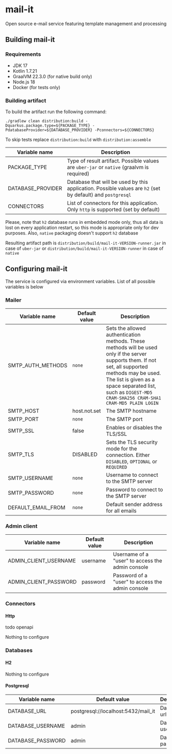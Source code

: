 # mail-it

Open source e-mail service featuring template management and processing

## Building mail-it

### Requirements

- JDK 17
- Kotlin 1.7.21
- GraalVM 22.3.0 (for native build only)
- Node.js 18
- Docker (for tests only)

### Building artifact

To build the artifact run the following command:

```shell
./gradlew clean distribution:build -Dquarkus.package.type=${PACKAGE_TYPE} -PdatabaseProvider=${DATABASE_PROVIDER} -Pconnectors=${CONNECTORS}
```

To skip tests replace `distribution:build` with `distribution:assemble`

| Variable name     | Description                                                                                                |
|-------------------|------------------------------------------------------------------------------------------------------------|
| PACKAGE_TYPE      | Type of result artifact. Possible values are `uber-jar` or `native` (graalvm is required)                  | 
| DATABASE_PROVIDER | Database that will be used by this application. Possible values are `h2` (set by default) and `postgresql` |
| CONNECTORS        | List of connectors for this application. Only `http` is supported (set by default)                         |

Please, note that `h2` database runs in embedded mode only, thus all data is lost on every application restart, so this mode is appropriate only for dev
purposes. Also, `native` packaging doesn't support `h2` database

Resulting artifact path is `distribution/build/mail-it-VERSION-runner.jar` in case of `uber-jar` or `distribution/build/mail-it-VERSION-runner` in case
of `native`

## Configuring mail-it

The service is configured via environment variables. List of all possible variables is below 

### Mailer
| Variable name      | Default value | Description                                                                                                                                                                                                                                                       |
|--------------------|---------------|-------------------------------------------------------------------------------------------------------------------------------------------------------------------------------------------------------------------------------------------------------------------|
| SMTP_AUTH_METHODS  | `none`        | Sets the allowed authentication methods. These methods will be used only if the server supports them. If not set, all supported methods may be used. The list is given as a space separated list, such as `DIGEST-MD5 CRAM-SHA256 CRAM-SHA1 CRAM-MD5 PLAIN LOGIN` |
| SMTP_HOST          | host.not.set  | The SMTP hostname                                                                                                                                                                                                                                                 |
| SMTP_PORT          | `none`        | The SMTP port                                                                                                                                                                                                                                                     |  
| SMTP_SSL           | false         | Enables or disables the TLS/SSL                                                                                                                                                                                                                                   |
| SMTP_TLS           | DISABLED      | Sets the TLS security mode for the connection. Either `DISABLED`, `OPTIONAL` or `REQUIRED`                                                                                                                                                                        |   
| SMTP_USERNAME      | `none`        | Username to connect to the SMTP server                                                                                                                                                                                                                            |  
| SMTP_PASSWORD      | `none`        | Password to connect to the SMTP server                                                                                                                                                                                                                            |  
| DEFAULT_EMAIL_FROM | `none`        | Default sender address for all emails                                                                                                                                                                                                                             |

### Admin client
| Variable name         | Default value | Description                                      |
|-----------------------|---------------|--------------------------------------------------|
| ADMIN_CLIENT_USERNAME | username      | Username of a "user" to access the admin console |
| ADMIN_CLIENT_PASSWORD | password      | Password of a "user" to access the admin console |

### Connectors

#### Http
todo openapi

Nothing to configure

### Databases

#### H2
Nothing to configure

#### Postgresql
| Variable name     | Default value                       | Description       |
|-------------------|-------------------------------------|-------------------|
| DATABASE_URL      | postgresql://localhost:5432/mail_it | Database url      |
| DATABASE_USERNAME | admin                               | Database username |
| DATABASE_PASSWORD | admin                               | Database password |
